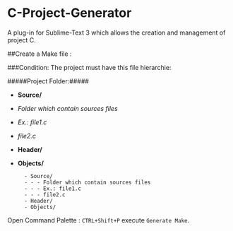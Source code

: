 C-Project-Generator
===================

A plug-in for Sublime-Text 3 which allows the creation and management of project C.

##Create a Make file :

###Condition:
The project must have this file hierarchie:

#####Project Folder:#####

*  __Source/__ 
 *  _Folder which contain sources files_
 * _Ex.: file1.c_
 * _file2.c_
*  __Header/__
*  __Objects/__




         - Source/
         - - - Folder which contain sources files
         - - - Ex.: file1.c
         - - - file2.c
         - Header/
         - Objects/



Open  Command Palette : `CTRL+Shift+P` execute `Generate Make`.

